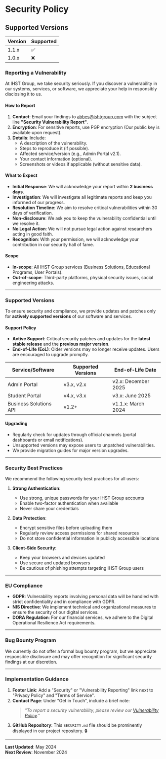 
# Security Policy

## Supported Versions

| Version | Supported          |
| ------- | ------------------ |
| 1.1.x   | :white_check_mark: |
| 1.0.x   | :x:                |

### **Reporting a Vulnerability**  
At IHST Group, we take security seriously. If you discover a vulnerability in our systems, services, or software, we appreciate your help in responsibly disclosing it to us.  

#### **How to Report**  
1. **Contact**: Email your findings to [abbes@ishtgroup.com](mailto:abbes@ishtgroup.com) with the subject line **"Security Vulnerability Report"**.  
2. **Encryption**: For sensitive reports, use PGP encryption (Our public key is available upon request).  
3. **Details**: Include:  
   - A description of the vulnerability.  
   - Steps to reproduce it (if possible).  
   - Affected service/version (e.g., Admin Portal v2.1).  
   - Your contact information (optional).  
   - Screenshots or videos if applicable (without sensitive data).

#### **What to Expect**  
- **Initial Response**: We will acknowledge your report within **2 business days**.
- **Investigation**: We will investigate all legitimate reports and keep you informed of our progress.
- **Resolution Timeline**: We aim to resolve critical vulnerabilities within 30 days of verification.
- **Non-disclosure**: We ask you to keep the vulnerability confidential until we resolve it.
- **No Legal Action**: We will not pursue legal action against researchers acting in good faith.
- **Recognition**: With your permission, we will acknowledge your contribution in our security hall of fame.

#### **Scope**  
- **In-scope**: All IHST Group services (Business Solutions, Educational Programs, User Portals).  
- **Out-of-scope**: Third-party platforms, physical security issues, social engineering attacks.  

---

### **Supported Versions**  
To ensure security and compliance, we provide updates and patches only for **actively supported versions** of our software and services.  

#### **Support Policy**  
- **Active Support**: Critical security patches and updates for the **latest stable release** and the **previous major version**.  
- **End-of-Life (EoL)**: Older versions may no longer receive updates. Users are encouraged to upgrade promptly.  

| **Service/Software** | **Supported Versions** | **End-of-Life Date** |  
|-----------------------|-------------------------|-----------------------|  
| Admin Portal          | v3.x, v2.x             | v2.x: December 2025  |  
| Student Portal        | v4.x, v3.x             | v3.x: June 2025      |  
| Business Solutions API| v1.2+                  | v1.1.x: March 2024   |  

#### **Upgrading**  
- Regularly check for updates through official channels (portal dashboards or email notifications).
- Unsupported versions may expose users to unpatched vulnerabilities.
- We provide migration guides for major version upgrades.

---

### **Security Best Practices**
We recommend the following security best practices for all users:

1. **Strong Authentication**:
   - Use strong, unique passwords for your IHST Group accounts
   - Enable two-factor authentication when available
   - Never share your credentials

2. **Data Protection**:
   - Encrypt sensitive files before uploading them
   - Regularly review access permissions for shared resources
   - Do not store confidential information in publicly accessible locations

3. **Client-Side Security**:
   - Keep your browsers and devices updated
   - Use secure and updated browsers
   - Be cautious of phishing attempts targeting IHST Group users

---

### **EU Compliance**  
- **GDPR**: Vulnerability reports involving personal data will be handled with strict confidentiality and in compliance with GDPR.  
- **NIS Directive**: We implement technical and organizational measures to ensure the security of our digital services.
- **DORA Regulation**: For our financial services, we adhere to the Digital Operational Resilience Act requirements.

---

### **Bug Bounty Program**
We currently do not offer a formal bug bounty program, but we appreciate responsible disclosure and may offer recognition for significant security findings at our discretion.

---

### **Implementation Guidance**  
1. **Footer Link**: Add a "Security" or "Vulnerability Reporting" link next to "Privacy Policy" and "Terms of Service".  
2. **Contact Page**: Under "Get in Touch", include a brief note:  
   > *"To report a security vulnerability, please review our [Vulnerability Policy](#)."*  
3. **GitHub Repository**: This `SECURITY.md` file should be prominently displayed in our project repository.   🔒

---

**Last Updated**: May 2024  
**Next Review**: November 2024
